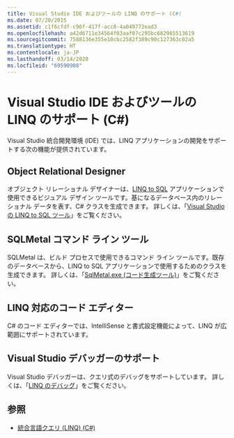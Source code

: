 ```yaml
---
title: Visual Studio IDE およびツールの LINQ のサポート (C#)
ms.date: 07/20/2015
ms.assetid: c1f6cfdf-c96f-417f-acc8-4a049772ead3
ms.openlocfilehash: a42d6711e34564f03aaf07c295bc682965513619
ms.sourcegitcommit: 7588136e355e10cbc2582f389c90c127363c02a5
ms.translationtype: HT
ms.contentlocale: ja-JP
ms.lasthandoff: 03/14/2020
ms.locfileid: "69590908"
---
```

# <a name="visual-studio-ide-and-tools-support-for-linq-c"></a>Visual Studio IDE およびツールの LINQ のサポート (C#)
Visual Studio 統合開発環境 (IDE) では、LINQ アプリケーションの開発をサポートする次の機能が提供されています。  
  
## <a name="object-relational-designer"></a>Object Relational Designer  
 オブジェクト リレーショナル デザイナーは、[LINQ to SQL](../../../../framework/data/adonet/sql/linq/index.md) アプリケーションで使用できるビジュアル デザイン ツールです。基になるデータベース内のリレーショナル データを表す、C# クラスを生成できます。 詳しくは、「[Visual Studio の LINQ to SQL ツール](/visualstudio/data-tools/linq-to-sql-tools-in-visual-studio2)」をご覧ください。  
  
## <a name="sqlmetal-command-line-tool"></a>SQLMetal コマンド ライン ツール  
 SQLMetal は、ビルド プロセスで使用できるコマンド ライン ツールです。既存のデータベースから、LINQ to SQL アプリケーションで使用するためのクラスを生成できます。 詳しくは、「[SqlMetal.exe (コード生成ツール)](../../../../framework/tools/sqlmetal-exe-code-generation-tool.md)」をご覧ください。  
  
## <a name="linq-aware-code-editor"></a>LINQ 対応のコード エディター  
 C# のコード エディターでは、IntelliSense と書式設定機能によって、LINQ が広範囲にサポートされています。  
  
## <a name="visual-studio-debugger-support"></a>Visual Studio デバッガーのサポート  
 Visual Studio デバッガーは、クエリ式のデバッグをサポートしています。 詳しくは、「[LINQ のデバッグ](/visualstudio/debugger/debugging-linq)」をご覧ください。  
  
## <a name="see-also"></a>参照

- [統合言語クエリ (LINQ) (C#)](./index.md)
